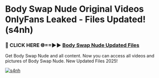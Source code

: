 # Body Swap Nude Original Videos 0nlyFans Leaked - Files Updated! (s4nh)

<h3>🔴 CLICK HERE 🌐==►► <a href="https://tinyurl.com/4mcuefdz" rel="nofollow">Body Swap Nude Updated Files</a></h3>

Get Body Swap Nude and all content. Now you can access all videos and pictures of Body Swap Nude. New Updated Files 2025!

[![s4nh](https://i.imgur.com/StAQSOY.gif)](https://tinyurl.com/4mcuefdz)
